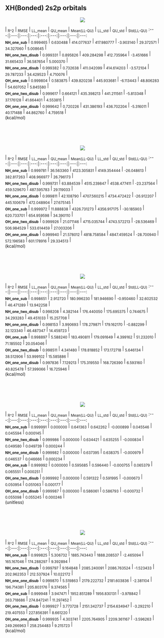## XH(Bonded) 2s2p orbitals

<p align="center"><img src=/Data/normPlots/Bonded/XH/plots/XH_K.png /></p>

  | <sub>R^2</sub> | <sub>RMSE</sub> | <sub>LL_mean</sub> | <sub>QU_mean</sub> | <sub>Mean(LL-QU)</sub> | <sub>LL_std</sub> | <sub>QU_std</sub> | <sub>Std(LL-QU)</sub>
:---:|:---:|:---:|:---:|:---:|:---:|:---:|:---:|:---:  
<b><sub>NH_one_sub</sub></b> | <sub>0.999465</sub> | <sub>0.630488</sub> | <sub>414.077637</sub> | <sub>417.980777</sub> | <sub>-3.903140</sub> | <sub>29.372571</sub> | <sub>34.327060</sub> | <sub>5.008645</sub> |   
<b><sub>NH_one_two_disub</sub></b> | <sub>0.999331</sub> | <sub>0.895826</sub> | <sub>409.284298</sub> | <sub>412.735964</sub> | <sub>-3.451666</sub> | <sub>31.665433</sub> | <sub>36.587654</sub> | <sub>5.000370</sub> |   
<b><sub>NH_one_one_disub</sub></b> | <sub>0.999382</sub> | <sub>0.732638</sub> | <sub>411.042099</sub> | <sub>414.614203</sub> | <sub>-3.572104</sub> | <sub>29.787233</sub> | <sub>34.429523</sub> | <sub>4.710076</sub> |   
<b><sub>OH_one_sub</sub></b> | <sub>0.999804</sub> | <sub>0.583875</sub> | <sub>439.820238</sub> | <sub>445.933681</sub> | <sub>-6.113443</sub> | <sub>48.806283</sub> | <sub>54.607052</sub> | <sub>5.845580</sub> |   
<b><sub>OH_one_two_disub</sub></b> | <sub>0.999617</sub> | <sub>0.664121</sub> | <sub>435.398213</sub> | <sub>441.211561</sub> | <sub>-5.813348</sub> | <sub>37.176128</sub> | <sub>41.664401</sub> | <sub>4.553815</sub> |   
<b><sub>OH_one_one_disub</sub></b> | <sub>0.999642</sub> | <sub>0.720226</sub> | <sub>431.386193</sub> | <sub>436.702204</sub> | <sub>-5.316011</sub> | <sub>40.171488</sub> | <sub>44.862760</sub> | <sub>4.759518</sub> |   
(kcal/mol)<br><br><br><br><br>


<p align="center"><img src=/Data/normPlots/Bonded/XH/plots/XH_H1nuc.png /></p>

  | <sub>R^2</sub> | <sub>RMSE</sub> | <sub>LL_mean</sub> | <sub>QU_mean</sub> | <sub>Mean(LL-QU)</sub> | <sub>LL_std</sub> | <sub>QU_std</sub> | <sub>Std(LL-QU)</sub>
:---:|:---:|:---:|:---:|:---:|:---:|:---:|:---:|:---:  
<b><sub>NH_one_sub</sub></b> | <sub>0.999781</sub> | <sub>36.563360</sub> | <sub>4123.305831</sub> | <sub>4149.354444</sub> | <sub>-26.048613</sub> | <sub>382.817263</sub> | <sub>408.966977</sub> | <sub>26.796173</sub> |   
<b><sub>NH_one_two_disub</sub></b> | <sub>0.999731</sub> | <sub>63.884539</sub> | <sub>4515.239847</sub> | <sub>4538.477411</sub> | <sub>-23.237564</sub> | <sub>459.529670</sub> | <sub>487.595783</sub> | <sub>29.119033</sub> |   
<b><sub>NH_one_one_disub</sub></b> | <sub>0.999811</sub> | <sub>42.108790</sub> | <sub>4707.560215</sub> | <sub>4734.472422</sub> | <sub>-26.912207</sub> | <sub>445.100679</sub> | <sub>472.048904</sub> | <sub>27.675145</sub> |   
<b><sub>OH_one_sub</sub></b> | <sub>0.999972</sub> | <sub>11.888838</sub> | <sub>4326.731273</sub> | <sub>4356.917175</sub> | <sub>-30.185903</sub> | <sub>620.733701</sub> | <sub>654.959598</sub> | <sub>34.390110</sub> |   
<b><sub>OH_one_two_disub</sub></b> | <sub>0.999926</sub> | <sub>21.071146</sub> | <sub>4715.035744</sub> | <sub>4743.572213</sub> | <sub>-28.536469</sub> | <sub>506.984529</sub> | <sub>533.614459</sub> | <sub>27.003206</sub> |   
<b><sub>OH_one_one_disub</sub></b> | <sub>0.999940</sub> | <sub>21.578012</sub> | <sub>4818.758584</sub> | <sub>4847.459524</sub> | <sub>-28.700940</sub> | <sub>572.196583</sub> | <sub>601.178916</sub> | <sub>29.334513</sub> |   
(kcal/mol)<br><br><br><br><br>


<p align="center"><img src=/Data/normPlots/Bonded/XH/plots/XH_KE.png /></p>

  | <sub>R^2</sub> | <sub>RMSE</sub> | <sub>LL_mean</sub> | <sub>QU_mean</sub> | <sub>Mean(LL-QU)</sub> | <sub>LL_std</sub> | <sub>QU_std</sub> | <sub>Std(LL-QU)</sub>
:---:|:---:|:---:|:---:|:---:|:---:|:---:|:---:|:---:  
<b><sub>NH_one_sub</sub></b> | <sub>0.998651</sub> | <sub>2.912720</sub> | <sub>180.996230</sub> | <sub>181.946690</sub> | <sub>-0.950460</sub> | <sub>32.602532</sub> | <sub>46.471289</sub> | <sub>13.942258</sub> |   
<b><sub>NH_one_two_disub</sub></b> | <sub>0.998208</sub> | <sub>4.382144</sub> | <sub>176.440050</sub> | <sub>175.695375</sub> | <sub>0.744675</sub> | <sub>34.293283</sub> | <sub>49.451033</sub> | <sub>15.257708</sub> |   
<b><sub>NH_one_one_disub</sub></b> | <sub>0.998153</sub> | <sub>3.990693</sub> | <sub>178.279871</sub> | <sub>179.162170</sub> | <sub>-0.882299</sub> | <sub>32.123340</sub> | <sub>46.487347</sub> | <sub>14.459723</sub> |   
<b><sub>OH_one_sub</sub></b> | <sub>0.998897</sub> | <sub>5.588240</sub> | <sub>183.490811</sub> | <sub>179.091649</sub> | <sub>4.399162</sub> | <sub>51.232010</sub> | <sub>71.185502</sub> | <sub>20.054046</sub> |   
<b><sub>OH_one_two_disub</sub></b> | <sub>0.998511</sub> | <sub>4.341480</sub> | <sub>178.818852</sub> | <sub>173.172718</sub> | <sub>5.646134</sub> | <sub>38.512906</sub> | <sub>53.999102</sub> | <sub>15.585886</sub> |   
<b><sub>OH_one_one_disub</sub></b> | <sub>0.997836</sub> | <sub>7.129213</sub> | <sub>175.319550</sub> | <sub>168.726390</sub> | <sub>6.593160</sub> | <sub>40.825478</sub> | <sub>57.399066</sub> | <sub>16.725946</sub> |   
(kcal/mol)<br><br><br><br><br>


<p align="center"><img src=/Data/normPlots/Bonded/XH/plots/XH_S.png /></p>

  | <sub>R^2</sub> | <sub>RMSE</sub> | <sub>LL_mean</sub> | <sub>QU_mean</sub> | <sub>Mean(LL-QU)</sub> | <sub>LL_std</sub> | <sub>QU_std</sub> | <sub>Std(LL-QU)</sub>
:---:|:---:|:---:|:---:|:---:|:---:|:---:|:---:|:---:  
<b><sub>NH_one_sub</sub></b> | <sub>0.999991</sub> | <sub>0.000000</sub> | <sub>0.641363</sub> | <sub>0.642262</sub> | <sub>-0.000899</sub> | <sub>0.045546</sub> | <sub>0.045594</sub> | <sub>0.000145</sub> |   
<b><sub>NH_one_two_disub</sub></b> | <sub>0.999986</sub> | <sub>0.000000</sub> | <sub>0.634421</sub> | <sub>0.635255</sub> | <sub>-0.000834</sub> | <sub>0.049580</sub> | <sub>0.049739</sub> | <sub>0.000244</sub> |   
<b><sub>NH_one_one_disub</sub></b> | <sub>0.999982</sub> | <sub>0.000000</sub> | <sub>0.637395</sub> | <sub>0.638375</sub> | <sub>-0.000979</sub> | <sub>0.046537</sub> | <sub>0.046666</sub> | <sub>0.000234</sub> |   
<b><sub>OH_one_sub</sub></b> | <sub>0.999992</sub> | <sub>0.000000</sub> | <sub>0.595685</sub> | <sub>0.596440</sub> | <sub>-0.000755</sub> | <sub>0.065379</sub> | <sub>0.065551</sub> | <sub>0.000251</sub> |   
<b><sub>OH_one_two_disub</sub></b> | <sub>0.999992</sub> | <sub>0.000000</sub> | <sub>0.591322</sub> | <sub>0.591995</sub> | <sub>-0.000673</sub> | <sub>0.050954</sub> | <sub>0.051063</sub> | <sub>0.000177</sub> |   
<b><sub>OH_one_one_disub</sub></b> | <sub>0.999987</sub> | <sub>0.000000</sub> | <sub>0.586061</sub> | <sub>0.586793</sub> | <sub>-0.000732</sub> | <sub>0.055098</sub> | <sub>0.055245</sub> | <sub>0.000246</sub> |   
(unitless)<br><br><br><br><br>


<p align="center"><img src=/Data/normPlots/Bonded/XH/plots/XH_J.png /></p>

  | <sub>R^2</sub> | <sub>RMSE</sub> | <sub>LL_mean</sub> | <sub>QU_mean</sub> | <sub>Mean(LL-QU)</sub> | <sub>LL_std</sub> | <sub>QU_std</sub> | <sub>Std(LL-QU)</sub>
:---:|:---:|:---:|:---:|:---:|:---:|:---:|:---:|:---:  
<b><sub>NH_one_sub</sub></b> | <sub>0.999825</sub> | <sub>5.306732</sub> | <sub>1885.743443</sub> | <sub>1888.208537</sub> | <sub>-2.465094</sub> | <sub>165.167046</sub> | <sub>174.288297</sub> | <sub>9.392894</sub> |   
<b><sub>NH_one_two_disub</sub></b> | <sub>0.999797</sub> | <sub>9.164848</sub> | <sub>2085.240091</sub> | <sub>2086.763524</sub> | <sub>-1.523433</sub> | <sub>202.962353</sub> | <sub>212.537924</sub> | <sub>10.022172</sub> |   
<b><sub>NH_one_one_disub</sub></b> | <sub>0.999870</sub> | <sub>5.519863</sub> | <sub>2179.222732</sub> | <sub>2181.603836</sub> | <sub>-2.381104</sub> | <sub>196.714381</sub> | <sub>205.803176</sub> | <sub>9.374565</sub> |   
<b><sub>OH_one_sub</sub></b> | <sub>0.999948</sub> | <sub>3.947471</sub> | <sub>1952.851289</sub> | <sub>1956.830131</sub> | <sub>-3.978842</sub> | <sub>263.718686</sub> | <sub>274.847241</sub> | <sub>11.297452</sub> |   
<b><sub>OH_one_two_disub</sub></b> | <sub>0.999927</sub> | <sub>3.773728</sub> | <sub>2151.342737</sub> | <sub>2154.634947</sub> | <sub>-3.292210</sub> | <sub>219.407553</sub> | <sub>227.856391</sub> | <sub>8.661220</sub> |   
<b><sub>OH_one_one_disub</sub></b> | <sub>0.999935</sub> | <sub>4.303741</sub> | <sub>2205.764905</sub> | <sub>2209.361167</sub> | <sub>-3.596263</sub> | <sub>249.266963</sub> | <sub>258.254483</sub> | <sub>9.215723</sub> |   
(kcal/mol)<br><br><br><br><br>


